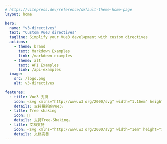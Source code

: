 ```yaml
---
# https://vitepress.dev/reference/default-theme-home-page
layout: home

hero:
  name: "v3-directives"
  text: "Custom Vue3 directives"
  tagline: Simplify your Vue3 development with custom directives
  actions:
    - theme: brand
      text: Markdown Examples
      link: /markdown-examples
    - theme: alt
      text: API Examples
      link: /api-examples
  image:
    src: /logo.png
    alt: v3-directives

features:
  - title: Vue3 支持
    icon: <svg xmlns="http://www.w3.org/2000/svg" width="1.16em" height="1em" viewBox="0 0 256 221"><path fill="#41B883" d="M204.8 0H256L128 220.8L0 0h97.92L128 51.2L157.44 0z"/><path fill="#41B883" d="m0 0l128 220.8L256 0h-51.2L128 132.48L50.56 0z"/><path fill="#35495E" d="M50.56 0L128 133.12L204.8 0h-47.36L128 51.2L97.92 0z"/></svg>
    details: 支持最新的Vue3。
  - title: Tree shaking
    icon: 🦾
    details: 支持Tree-Shaking。
  - title: 文档支持
    icon: <svg xmlns="http://www.w3.org/2000/svg" width="1em" height="1em" viewBox="0 0 128 128"><path fill="#689F38" d="M106.02 121.68H36.18c-1.66 0-1.26-1.35-1.26-3.01V14.05c0-1.66 1.35-3.01 3.01-3.01h69.36c2.72 0 4.93 2.21 4.93 4.93v99.76c0 3.86-1.83 5.95-6.2 5.95"/><path fill="#94C6D6" d="M18.53 115.14c0 1.94 3.07 3.57 5.01 3.57l80.39-.05c2.98 0 4.54-1.58 4.54-3.52l-.25-21.32H18.53z"/><path fill="#F5F5F5" d="M101.47 105.88s-2.13 5.85.03 8.78c2.51 3.4 6.89 2.58 6.89.99V16.44c0-.66-.61-1.14-1.25-1c-1.39.3-3.89.31-7.21-1.89z"/><path fill="#689F38" d="M94.16 110.85H23.64V6.45h72.25c2.27 0 3.87.61 4.62 1.62c.98 1.31 1.5 3.3 1.5 5.48V103a7.85 7.85 0 0 1-7.85 7.85"/><path fill="#9CCC65" d="M92.01 107.78H25.54c-2.76 0-4.99-2.24-4.99-4.99V11.45c0-2.76 2.24-4.99 4.99-4.99h66.47c3.82 0 6.92 2.18 6.92 6.92v87.49c-.01 3.81-3.1 6.91-6.92 6.91"/><path fill="#616161" d="M34.43 109.75L34.38 6.46h-11.2s-2.31-.4-3.85 0c-2.79.73-3.56 2.76-3.56 6.07v94.41c0 6.7.41 9.6 2.44 11.72c-.12-1.54.87-6.83 1.68-8.28c.72-1.28 14.54-.63 14.54-.63"/><path fill="none" stroke="#424242" stroke-miterlimit="10" stroke-width="2" d="M23.18 6.45v104.4"/><path fill="none" stroke="#424242" stroke-miterlimit="10" stroke-width="3" d="m34.38 109.34l-11.3.22c-3.77 0-5.06 4.04-4.39 6.71c.84 3.37 4.32 3.92 5.18 3.92h12.65"/></svg>
    details: 文档完善
---
```


<style>
.image-src[alt="v3-directives"] {
    max-width: 160px;
    max-height: 160px;
}

@media (min-width: 640px) {
.image-src[alt="v3-directives"] {
    max-width: 200px;
    max-height: 200px;
}
}

@media (min-width: 960px) {
.image-src[alt="v3-directives"] {
    max-width: 340px;
    max-height: 340px;
}
}
</style>
